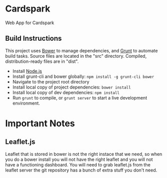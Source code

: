 Cardspark
================

Web App for Cardspark

## Build Instructions
This project uses [Bower](http://bower.io) to manage dependencies, and [Grunt](http://gruntjs.com) to automate build tasks. Source files are located in the "src" directory. Compiled, distribution-ready files are in "dist".
- Install [Node.js](http://nodejs.org)
- Install grunt-cli and bower globally: `npm install -g grunt-cli bower`
- Navigate to the project root directory
- Install local copy of project dependencies: `bower install`
- Install local copy of dev dependencies: `npm install`
- Run `grunt` to compile, or `grunt server` to start a live development environment.


Important Notes
================

## Leaflet.js
Leaflet that is stored in bower is not the right instace that we need, so when you do a bower install you will not have the right leaflet and you will not have a functioning dashboard. You will need to grab leaflet.js from the leaflet server the git repository has a bunch of extra stuff you don't need.
